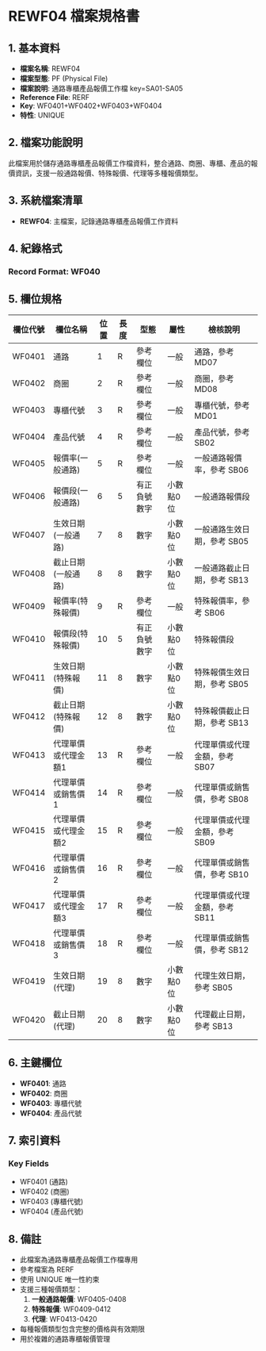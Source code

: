 # REWF04 檔案規格書

## 1. 基本資料
- **檔案名稱**: REWF04
- **檔案型態**: PF (Physical File)
- **檔案說明**: 通路專櫃產品報價工作檔 key=SA01-SA05
- **Reference File**: RERF
- **Key**: WF0401+WF0402+WF0403+WF0404
- **特性**: UNIQUE

## 2. 檔案功能說明
此檔案用於儲存通路專櫃產品報價工作檔資料，整合通路、商圈、專櫃、產品的報價資訊，支援一般通路報價、特殊報價、代理等多種報價類型。

## 3. 系統檔案清單
- **REWF04**: 主檔案，記錄通路專櫃產品報價工作資料

## 4. 紀錄格式
### Record Format: WF040

## 5. 欄位規格

| 欄位代號 | 欄位名稱 | 位置 | 長度 | 型態 | 屬性 | 檢核說明 |
|----------|----------|------|------|------|------|----------|
| WF0401 | 通路 | 1 | R | 參考欄位 | 一般 | 通路，參考 MD07 |
| WF0402 | 商圈 | 2 | R | 參考欄位 | 一般 | 商圈，參考 MD08 |
| WF0403 | 專櫃代號 | 3 | R | 參考欄位 | 一般 | 專櫃代號，參考 MD01 |
| WF0404 | 產品代號 | 4 | R | 參考欄位 | 一般 | 產品代號，參考 SB02 |
| WF0405 | 報價率(一般通路) | 5 | R | 參考欄位 | 一般 | 一般通路報價率，參考 SB06 |
| WF0406 | 報價段(一般通路) | 6 | 5 | 有正負號數字 | 小數點0位 | 一般通路報價段 |
| WF0407 | 生效日期(一般通路) | 7 | 8 | 數字 | 小數點0位 | 一般通路生效日期，參考 SB05 |
| WF0408 | 截止日期(一般通路) | 8 | 8 | 數字 | 小數點0位 | 一般通路截止日期，參考 SB13 |
| WF0409 | 報價率(特殊報價) | 9 | R | 參考欄位 | 一般 | 特殊報價率，參考 SB06 |
| WF0410 | 報價段(特殊報價) | 10 | 5 | 有正負號數字 | 小數點0位 | 特殊報價段 |
| WF0411 | 生效日期(特殊報價) | 11 | 8 | 數字 | 小數點0位 | 特殊報價生效日期，參考 SB05 |
| WF0412 | 截止日期(特殊報價) | 12 | 8 | 數字 | 小數點0位 | 特殊報價截止日期，參考 SB13 |
| WF0413 | 代理單價或代理金額1 | 13 | R | 參考欄位 | 一般 | 代理單價或代理金額，參考 SB07 |
| WF0414 | 代理單價或銷售價1 | 14 | R | 參考欄位 | 一般 | 代理單價或銷售價，參考 SB08 |
| WF0415 | 代理單價或代理金額2 | 15 | R | 參考欄位 | 一般 | 代理單價或代理金額，參考 SB09 |
| WF0416 | 代理單價或銷售價2 | 16 | R | 參考欄位 | 一般 | 代理單價或銷售價，參考 SB10 |
| WF0417 | 代理單價或代理金額3 | 17 | R | 參考欄位 | 一般 | 代理單價或代理金額，參考 SB11 |
| WF0418 | 代理單價或銷售價3 | 18 | R | 參考欄位 | 一般 | 代理單價或銷售價，參考 SB12 |
| WF0419 | 生效日期(代理) | 19 | 8 | 數字 | 小數點0位 | 代理生效日期，參考 SB05 |
| WF0420 | 截止日期(代理) | 20 | 8 | 數字 | 小數點0位 | 代理截止日期，參考 SB13 |

## 6. 主鍵欄位
- **WF0401**: 通路
- **WF0402**: 商圈
- **WF0403**: 專櫃代號
- **WF0404**: 產品代號

## 7. 索引資料
### Key Fields
- WF0401 (通路)
- WF0402 (商圈)
- WF0403 (專櫃代號)
- WF0404 (產品代號)

## 8. 備註
- 此檔案為通路專櫃產品報價工作檔專用
- 參考檔案為 RERF
- 使用 UNIQUE 唯一性約束
- 支援三種報價類型：
  1. **一般通路報價**: WF0405-0408
  2. **特殊報價**: WF0409-0412  
  3. **代理**: WF0413-0420
- 每種報價類型包含完整的價格與有效期限
- 用於複雜的通路專櫃報價管理 
